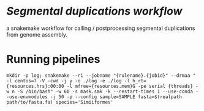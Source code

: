 # *Segmental duplications workflow*
a snakemake workflow for calling / postprocessing segmental duplications from genome assembly. 

# Running pipelines
```
mkdir -p log; snakemake --ri --jobname "{rulename}.{jobid}" --drmaa " -l centos=7 -V -cwd -j y -o ./log -e ./log -l h_rt={resources.hrs}:00:00 -l mfree={resources.mem}G -pe serial {threads} -w n -S /bin/bash" -w 60 -s mask.smk -k --restart-times 1 --use-conda --use-envmodules -j 50 -p --config sample=SAMPLE fasta=$(realpath path/to/fasta.fa) species='Simiiformes'
```
